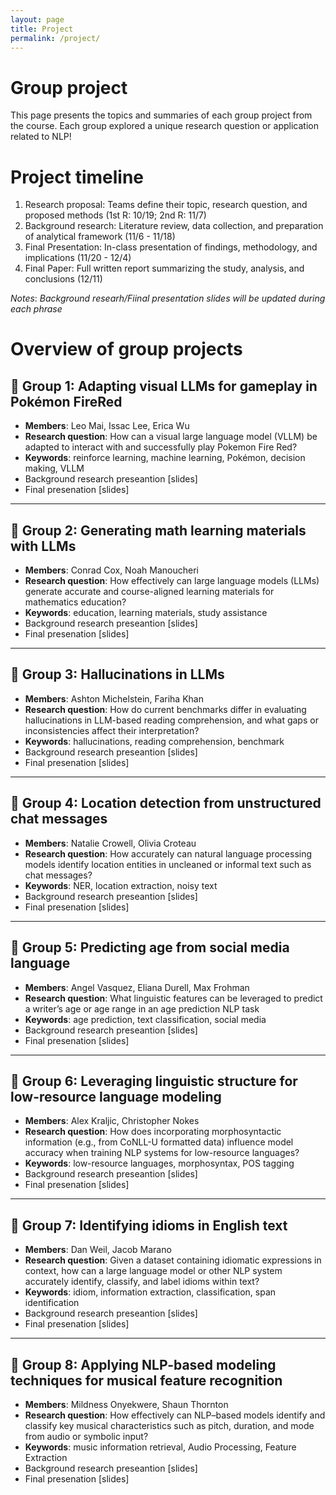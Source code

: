 ```yaml
---
layout: page
title: Project
permalink: /project/
---
```


# Group project

This page presents the topics and summaries of each group project from the course. Each group explored a unique research question or application related to NLP!

# Project timeline

1. Research proposal: Teams define their topic, research question, and proposed methods (1st R: 10/19; 2nd R: 11/7)   
2. Background research: Literature review, data collection, and preparation of analytical framework (11/6 - 11/18) 
3. Final Presentation: In-class presentation of findings, methodology, and implications (11/20 - 12/4)
4. Final Paper: Full written report summarizing the study, analysis, and conclusions (12/11)

*Notes*: *Background researh/Fiinal presentation slides will be updated during each phrase*

# Overview of group projects

## 🔴 Group 1: Adapting visual LLMs for gameplay in Pokémon FireRed

- **Members**: Leo Mai, Issac Lee, Erica Wu
- **Research question**: How can a visual large language model (VLLM) be adapted to interact with and successfully play Pokemon Fire Red?
- **Keywords**: reinforce learning, machine learning, Pokémon, decision making, VLLM
- Background research preseantion [slides]
- Final presenation [slides]

----

## 🔴 Group 2: Generating math learning materials with LLMs

- **Members**: Conrad Cox, Noah Manoucheri
- **Research question**: How effectively can large language models (LLMs) generate accurate and course-aligned learning materials for mathematics education?
- **Keywords**: education, learning materials, study assistance
- Background research preseantion [slides]
- Final presenation [slides]

----

## 🔴 Group 3: Hallucinations in LLMs

- **Members**: Ashton Michelstein, Fariha Khan
- **Research question**: How do current benchmarks differ in evaluating hallucinations in LLM-based reading comprehension, and what gaps or inconsistencies affect their interpretation?
- **Keywords**: hallucinations, reading comprehension, benchmark
- Background research preseantion [slides]
- Final presenation [slides]

---

## 🔴 Group 4: Location detection from unstructured chat messages
- **Members**: Natalie Crowell, Olivia Croteau
- **Research question**: How accurately can natural language processing models identify location entities in uncleaned or informal text such as chat messages?
- **Keywords**: NER, location extraction, noisy text
- Background research preseantion [slides]
- Final presenation [slides]

---

## 🔴 Group 5: Predicting age from social media language
- **Members**: Angel Vasquez, Eliana Durell, Max Frohman 
- **Research question**: What linguistic features can be leveraged to predict a writer’s age or age range in an age prediction NLP task
- **Keywords**: age prediction, text classification, social media
- Background research preseantion [slides]
- Final presenation [slides]

---

## 🔴 Group 6: Leveraging linguistic structure for low-resource language modeling
- **Members**: Alex Kraljic, Christopher Nokes
- **Research question**: How does incorporating morphosyntactic information (e.g., from CoNLL-U formatted data) influence model accuracy when training NLP systems for low-resource languages?
- **Keywords**: low-resource languages, morphosyntax, POS tagging
- Background research preseantion [slides]
- Final presenation [slides]

---

## 🔴 Group 7: Identifying idioms in English text
- **Members**: Dan Weil, Jacob Marano
- **Research question**: Given a dataset containing idiomatic expressions in context, how can a large language model or other NLP system accurately identify, classify, and label idioms within text?
- **Keywords**: idiom, information extraction, classification, span identification
- Background research preseantion [slides]
- Final presenation [slides]

---

## 🔴 Group 8: Applying NLP-based modeling techniques for musical feature recognition
- **Members**: Mildness Onyekwere, Shaun Thornton
- **Research question**: How effectively can NLP–based models identify and classify key musical characteristics such as pitch, duration, and mode from audio or symbolic input?
- **Keywords**: music information retrieval, Audio Processing, Feature Extraction
- Background research preseantion [slides]
- Final presenation [slides]